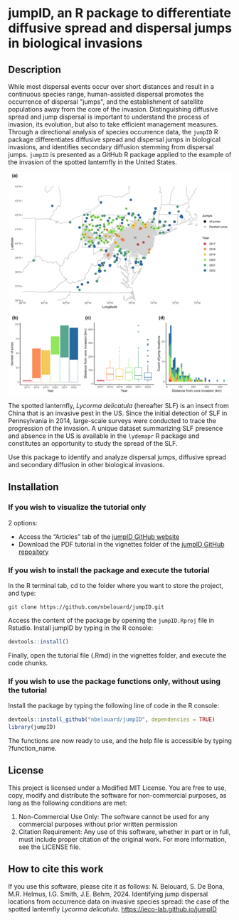 # jumpID, an R package to differentiate diffusive spread and dispersal jumps in biological invasions

## Description

While most dispersal events occur over short distances and result in a continuous species range, human-assisted dispersal promotes the occurrence of dispersal "jumps", and the establishment of satellite populations away from the core of the invasion. Distinguishing diffusive spread and jump dispersal is important to understand the process of invasion, its evolution, but also to take efficient management measures. Through a directional analysis of species occurrence data, the `jumpID` R package differentiates diffusive spread and dispersal jumps in biological invasions, and identifies secondary diffusion stemming from dispersal jumps. `jumpID` is presented as a GitHub R package applied to the example of the invasion of the spotted lanternfly in the United States.  

<p align = "center">
<img src="man/figures/2. jump_description.jpg" alt = "workflow of jumpID" width = "500"/>  
</p>

The spotted lanternfly, *Lycorma delicatula* (hereafter SLF) is an insect from China that is an invasive pest in the US. Since the initial detection of SLF in Pennsylvania in 2014, large-scale surveys were conducted to trace the progression of the invasion. A unique dataset summarizing SLF presence and absence in the US is available in the `lydemapr` R package and constitutes an opportunity to study the spread of the SLF.  

Use this package to identify and analyze dispersal jumps, diffusive spread and secondary diffusion in other biological invasions.


## Installation

### If you wish to visualize the tutorial only  
2 options:  
* Access the “Articles” tab of the <a href="https://nbelouard.github.io/jumpID">jumpID GitHub website</a>    
* Download the PDF tutorial in the vignettes folder of the <a href="https://github.com/nbelouard/jumpID">jumpID GitHub repository</a>


### If you wish to install the package and execute the tutorial  
In the R terminal tab, cd to the folder where you want to store the project, and type:

```
git clone https://github.com/nbelouard/jumpID.git
```

Access the content of the package by opening the `jumpID.Rproj` file in Rstudio. Install jumpID by typing in the R console:

```r 
devtools::install()
``` 

Finally, open the tutorial file (.Rmd) in the vignettes folder, and execute the code chunks.


### If you wish to use the package functions only, without using the tutorial  
Install the package by typing the following line of code in the R console:

```r 
devtools::install_github("nbelouard/jumpID", dependencies = TRUE)
library(jumpID)
```

The functions are now ready to use, and the help file is accessible by typing ?function_name.


## License
This project is licensed under a Modified MIT License. You are free to use, copy, modify
and distribute the software for non-commercial purposes, as long as the following conditions 
are met:
1. Non-Commercial Use Only: The software cannot be used for any commercial purposes
without prior written permission
2. Citation Requirement: Any use of this software, whether in part or in full, must
include proper citation of the original work.
For more information, see the LICENSE file.

## How to cite this work
If you use this software, please cite it as follows:
N. Belouard, S. De Bona, M.R. Helmus,  I.G. Smith, J.E. Behm, 2024. Identifying jump 
dispersal locations from occurrence data on invasive species spread: the case of the 
spotted lanternfly *Lycorma delicatula*. https://ieco-lab.github.io/jumpID 